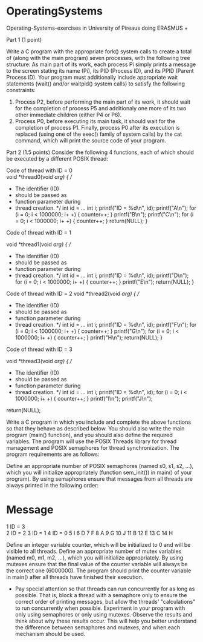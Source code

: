# OperatingSystems
Operating-Systems-exercises in University of Pireaus doing ERASMUS +

Part 1 (1 point)

Write a C program with the appropriate fork() system calls to create a total of (along with the main
program) seven processes, with the following tree structure:
As main part of its work, each process Pi simply prints a message to the screen stating its name (Pi), its
PID (Process ID), and its PPID (Parent Process ID). Your program must additionally include appropriate
wait statements (wait() and/or waitpid() system calls) to satisfy the following constraints:
1. Process P2, before performing the main part of its work, it should wait for the completion of
process P5 and additionaly one more of its two other immediate children (either P4 or P6). 
2. Process P0, before executing its main task, it should wait for the completion of process P1.
Finally, process P0 after its execution is replaced (using one of the exec() family of system calls) by the
cat command, which will print the source code of your program.


Part 2 (1.5 points)
Consider the following 4 functions, each of which should be executed by a different POSIX thread:

Code of thread with ID = 0  
void *thread0(void *arg)
{
 /*
 * The identifier (ID) 
 * should be passed as
 * function parameter during
 * thread creation. 
 */
 int id = …
 int i;
 printf("ID = %d\n", id);
 printf("A\n");
 for (i = 0; i < 1000000; i+
+) {
 counter++;
 }
 printf("B\n");
 printf("C\n");
 for (i = 0; i < 1000000; i+
+) {
 counter++;
 }
 return(NULL);
}

Code of thread with ID = 1

void *thread1(void *arg)
{
 /*
 * The identifier (ID) 
 * should be passed as
 * function parameter during
 * thread creation. 
 */
 int id = …
 int i;
 printf("ID = %d\n", id);
 printf("D\n");
 for (i = 0; i < 1000000; i+
+) {
 counter++;
 }
 printf("E\n");
 return(NULL);
}

Code of thread with ID = 2
void *thread2(void *arg)
{
 /*
 * The identifier (ID) 
 * should be passed as
 * function parameter during
 * thread creation. 
 */
 int id = …
 int i;
 printf("ID = %d\n", id);
 printf("F\n");
 for (i = 0; i < 1000000; i+
+) {
 counter++;
 }
 printf("G\n");
 for (i = 0; i < 1000000; i+
+) {
 counter++;
 }
 printf("H\n");
 return(NULL);
}

Code of thread with ID = 3

void *thread3(void *arg)
{
 /*
 * The identifier (ID) 
 * should be passed as
 * function parameter during
 * thread creation. 
 */
 int id = …
 int i;
 printf("ID = %d\n", id);
 for (i = 0; i < 1000000; i+
+) {
 counter++;
 }
 printf("I\n");
 printf("J\n");
 
 return(NULL);

Write a C program in which you include and complete the above functions so that they behave as described below. You should also write the
main program (main() function), and you should also define the required variables. The program will use the POSIX Threads library for thread
management and POSIX semaphores for thread synchronization. The program requirements are as follows:

Define an appropriate number of POSIX semaphores (named s0, s1, s2, …), which you will initialize appropriately (function sem_init()) in main()
of your program). By using semaphores ensure that messages from all threads are always printed in the following order:

# Message 
1 ID = 3  
2 ID = 2 
3 ID = 1 
4 ID = 0 
5 I 
6 D
7 F
8 A
9 G 
10 J
11 B
12 E
13 C 
14 H

Define an integer variable counter, which will be initialized to 0 and will be visible to all threads. Define an appropriate number of mutex
variables (named m0, m1, m2, …), which you will initialize appropriately. By using mutexes ensure that the final value of the counter
variable will always be the correct one (6000000). The program should print the counter variable in main() after all threads have finished
their execution.
- Pay special attention so that threads can run concurrently for as long as possible. That is, block a thread with a semaphore only to ensure
the correct order of printing messages, but allow the threads' "calculations" to run concurrently when possible.
Experiment in your program with only using semaphores or only using mutexes. Observe the results and think about why these results occur.
This will help you better understand the difference between semaphores and mutexes, and when each mechanism should be used.

